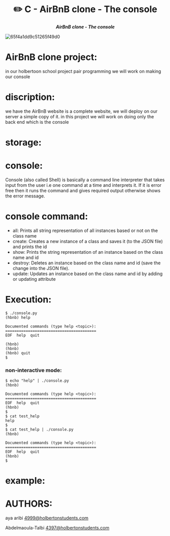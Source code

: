 <h1 align="center">
	✏️ C - AirBnB clone - The console
</h1>
<p align="center">
	<b><i>AirBnB clone - The console</i></b><br>
	
![65f4a1dd9c51265f49d0](https://user-images.githubusercontent.com/93769004/195793382-2ef5ee0f-ec49-408e-8df7-e7db29e894a0.png)

</p>

# AirBnB clone project:

in our holbertoon school project pair programming we will work on making our console

# discription:

we have the AirBnB website is a complete website, we will deploy on our server a simple copy of it. 
in this project we will work on doing only the back end which is the console

# storage:



# console:

Console (also called Shell) is basically a command line interpreter that takes input from the user i.e one command at a time and interprets it. If it is error free then it runs the command and gives required output otherwise shows the error message.

# console command:

* all: Prints all string representation of all instances based or not on the class name
* create: Creates a new instance of a class and saves it (to the JSON file) and prints the id
* show: Prints the string representation of an instance based on the class name and id
* destroy: Deletes an instance based on the class name and id (save the change into the JSON file).
* update: Updates an instance based on the class name and id by adding or updating attribute

# Execution:
```
$ ./console.py
(hbnb) help

Documented commands (type help <topic>):
========================================
EOF  help  quit

(hbnb) 
(hbnb) 
(hbnb) quit
$
```
### non-interactive mode:
```
$ echo "help" | ./console.py
(hbnb)

Documented commands (type help <topic>):
========================================
EOF  help  quit
(hbnb) 
$
$ cat test_help
help
$
$ cat test_help | ./console.py
(hbnb)

Documented commands (type help <topic>):
========================================
EOF  help  quit
(hbnb) 
$
```
# example:

# AUTHORS:
aya aribi <4999@holbertonstudents.com>

Abdelmaoula-Talbi <4397@holbertonstudents.com>
